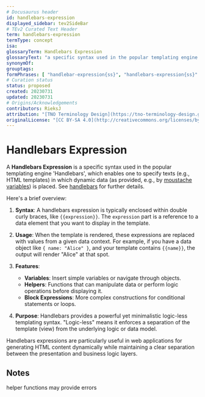 ```yaml
---
# Docusaurus header
id: handlebars-expression
displayed_sidebar: tev2SideBar
# TEv2 Curated Text Header
term: handlebars-expression
termType: concept
isa:
glossaryTerm: Handlebars Expression
glossaryText: "a specific syntax used in the popular templating engine 'Handlebars', which enables one to specify texts (e.g., HTML templates) in which dynamic data (as provided, e.g., by [moustache variables](@)) is placed. See [handlebars](https://handlebarsjs.com/guide/#what-is-handlebars) for further details."
synonymOf:
grouptags:
formPhrases: [ "handlebar-expression{ss}", "handlebars-expression{ss}" ]
# Curation status
status: proposed
created: 20230731
updated: 20230731
# Origins/Acknowledgements
contributors: RieksJ
attribution: "[TNO Terminology Design](https://tno-terminology-design.github.io/tev2-specifications/docs)"
originalLicense: "[CC BY-SA 4.0](http://creativecommons.org/licenses/by-sa/4.0/?ref=chooser-v1)"
---
```


# Handlebars Expression

A **Handlebars Expression** is a specific syntax used in the popular templating engine 'Handlebars', which enables one to specify texts (e.g., HTML templates) in which dynamic data (as provided, e.g., by [moustache variables](@)) is placed. See [handlebars](https://handlebarsjs.com/guide/#what-is-handlebars) for further details.

Here's a brief overview:

1. **Syntax**: A handlebars expression is typically enclosed within double curly braces, like `{{expression}}`. The `expression` part is a reference to a data element that you want to display in the template.

2. **Usage**: When the template is rendered, these expressions are replaced with values from a given data context. For example, if you have a data object like `{ name: "Alice" }`, and your template contains `{{name}}`, the output will render "Alice" at that spot.

3. **Features**:
   - **Variables**: Insert simple variables or navigate through objects.
   - **Helpers**: Functions that can manipulate data or perform logic operations before displaying it.
   - **Block Expressions**: More complex constructions for conditional statements or loops.

4. **Purpose**: Handlebars provides a powerful yet minimalistic logic-less templating syntax. "Logic-less" means it enforces a separation of the template (view) from the underlying logic or data model.

Handlebars expressions are particularly useful in web applications for generating HTML content dynamically while maintaining a clear separation between the presentation and business logic layers.

## Notes

helper functions may provide errors 
